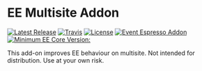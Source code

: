 EE Multisite Addon
=========
[![Latest Release](https://img.shields.io/github/tag/eventespresso/eea-multisite.svg?style=flat&label=Latest%20Release)](https://github.com/eventespresso/eea-multisite/releases)
[![Travis](https://travis-ci.org/eventespresso/eea-multisite.svg?branch=master)](https://travis-ci.org/eventespresso/eea-multisite)
[![License](https://img.shields.io/badge/License-GPLv2-blue.svg?style=flat)](https://www.gnu.org/licenses/gpl-2.0.html)
[![Event Espresso Addon](https://img.shields.io/badge/Addon%20For-Event%20Espresso-blue.svg)](https://github.com/eventespresso/event-espresso-core)
[![Minimum EE Core Version:](https://img.shields.io/badge/Minimum%20%20EE%20version:-4.9.26.p-red.svg)](https://github.com/eventespresso/event-espresso-core/releases/tag/4.9.26.p)

This add-on improves EE behaviour on multisite. Not intended for distribution. Use at your own risk.


